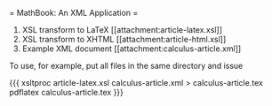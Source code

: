 = MathBook: An XML Application =

  1. XSL transform to LaTeX [[attachment:article-latex.xsl]]
  1. XSL transform to XHTML [[attachment:article-html.xsl]]
  1. Example XML document  [[attachment:calculus-article.xml]]

To use, for example, put all files in the same directory and issue

{{{
xsltproc article-latex.xsl calculus-article.xml > calculus-article.tex
pdflatex calculus-article.tex
}}}
